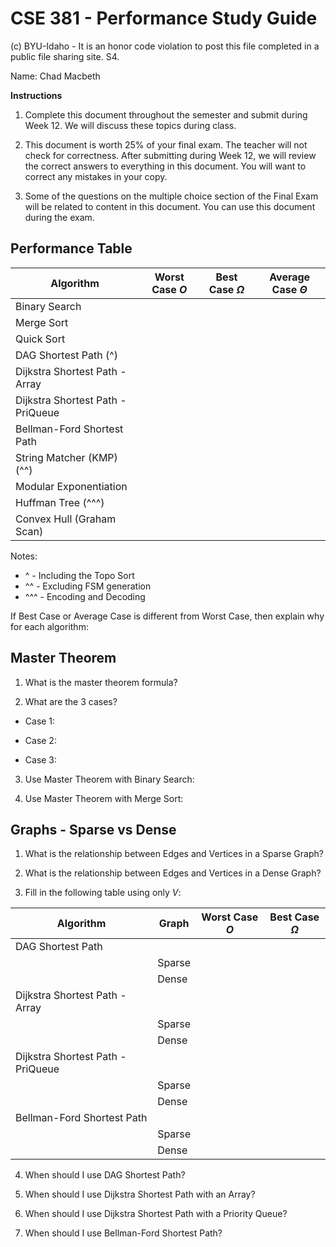# CSE 381 - Performance Study Guide

(c) BYU-Idaho - It is an honor code violation to post this file completed in a public file sharing site. S4.

Name: Chad Macbeth

**Instructions**

1. Complete this document throughout the semester and submit during Week 12. We will discuss these topics during class.

2. This document is worth 25% of your final exam.  The teacher will not check for correctness.  After submitting during Week 12, we will review the correct answers to everything in this document.  You will want to correct any mistakes in your copy.

3. Some of the questions on the multiple choice section of the Final Exam will be related to content in this document.  You can use this document during the exam.

## Performance Table

|Algorithm                        |Worst Case $O$     |Best Case $\Omega$      |Average Case $\Theta$   |
|---------------------------------|-------------------|------------------------|------------------------|
|Binary Search                    |                   |                        |                        |
|Merge Sort                       |                   |                        |                        |
|Quick Sort                       |                   |                        |                        |
|DAG Shortest Path (^)            |                   |                        |                        |
|Dijkstra Shortest Path - Array   |                   |                        |                        |     
|Dijkstra Shortest Path - PriQueue|                   |                        |                        |     
|Bellman-Ford Shortest Path       |                   |                        |                        |
|String Matcher (KMP) (^^)        |                   |                        |                        |
|Modular Exponentiation           |                   |                        |                        |
|Huffman Tree (^^^)               |                   |                        |                        |
|Convex Hull (Graham Scan)        |                   |                        |                        |

Notes:
* ^ - Including the Topo Sort
* ^^ - Excluding FSM generation
* ^^^ - Encoding and Decoding

If Best Case or Average Case is different from Worst Case, then explain why for each algorithm:

## Master Theorem

1. What is the master theorem formula?

2. What are the 3 cases?

* Case 1:

* Case 2:

* Case 3:

3. Use Master Theorem with Binary Search:


4. Use Master Theorem with Merge Sort:


## Graphs - Sparse vs Dense

1. What is the relationship between Edges and Vertices in a Sparse Graph?

2. What is the relationship between Edges and Vertices in a Dense Graph?

3. Fill in the following table using only $V$:

|Algorithm                        |Graph |Worst Case $O$    |Best Case $\Omega$    |
|---------------------------------|----- |------------------|----------------------|
|DAG Shortest Path                |      |                  |                      |
|                                 |Sparse|                  |                      |
|                                 |Dense |                  |                      |
|Dijkstra Shortest Path - Array   |      |                  |                      |
|                                 |Sparse|                  |                      |
|                                 |Dense |                  |                      |
|Dijkstra Shortest Path - PriQueue|      |                  |                      |
|                                 |Sparse|                  |                      |
|                                 |Dense |                  |                      |
|Bellman-Ford Shortest Path       |      |                  |                      |
|                                 |Sparse|                  |                      |
|                                 |Dense |                  |                      |

4. When should I use DAG Shortest Path?

5. When should I use Dijkstra Shortest Path with an Array?

6. When should I use Dijkstra Shortest Path with a Priority Queue?

7. When should I use Bellman-Ford Shortest Path?






